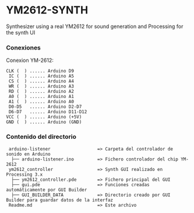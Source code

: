 # YM2612-SYNTH
Synthesizer using a real YM2612 for sound generation and Processing for the synth UI

### Conexiones

Conexion YM-2612:
```
CLK (  ) ...... Arduino D9
 IC (  ) ...... Arduino A5   
 CS (  ) ...... Arduino A4   
 WR (  ) ...... Arduino A3   
 RD (  ) ...... Arduino A2  
 A0 (  ) ...... Arduino A1  
 A1 (  ) ...... Arduino A0
 D0-D5   ...... Arduino D2-D7
 D6-D7   ...... Arduino D11-D12
VCC (  ) ...... Arduino (+5V)
GND (  ) ...... Arduino (GND)
```

### Contenido del directorio
```
 arduino-listener                  => Carpeta del controlador de sonido en Arduino
  ├── arduino-listener.ino         => Fichero controlador del chip YM-2612
 ym2612_controller                 => Synth GUI realizado en Processing 3.x 
  ├── ym2612_controller.pde        => Fichero principal del GUI 
  ├── gui.pde                      => Funciones creadas automáticamente por GUI Builder
  ├── GUI_BUILDER_DATA             => Directorio creado por GUI Builder para guardar datos de la interfaz
 Readme.md                         => Este archivo
```
